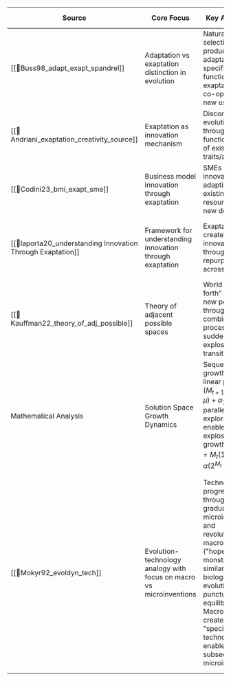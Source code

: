 
| Source                                                      | Core Focus                                                          | Key Argument                                                                                                                                                                                                                                                                         | When to Choose Parallel                                                                                                                                                                                                                                                                                                   | Common Thread                                               |
| ----------------------------------------------------------- | ------------------------------------------------------------------- | ------------------------------------------------------------------------------------------------------------------------------------------------------------------------------------------------------------------------------------------------------------------------------------ | ------------------------------------------------------------------------------------------------------------------------------------------------------------------------------------------------------------------------------------------------------------------------------------------------------------------------- | ----------------------------------------------------------- |
| [[📜Buss98_adapt_exapt_spandrel]]                           | Adaptation vs exaptation distinction in evolution                   | Natural selection produces adaptations for specific functions; exaptations are co-opted for new uses                                                                                                                                                                                 | When features can be repurposed for novel functions beyond original purpose                                                                                                                                                                                                                                               | Function evolution structure                                |
| [[📜Andriani_exaptation_creativity_source]]                 | Exaptation as innovation mechanism                                  | Discontinuous evolution through functional shifts of existing traits/artifacts                                                                                                                                                                                                       | When existing traits can be applied to radically new contexts                                                                                                                                                                                                                                                             | Innovation emergence                                        |
| [[📜Codini23_bmi_exapt_sme]]                                | Business model innovation through exaptation                        | SMEs can innovate by adapting existing resources to new domains                                                                                                                                                                                                                      | When companies need to explore external opportunities with limited resources                                                                                                                                                                                                                                              | Resource repurposing                                        |
| [[📜laporta20_understanding Innovation Through Exaptation]] | Framework for understanding innovation through exaptation           | Exaptation creates innovation through creative repurposing across domains                                                                                                                                                                                                            | When possibility spaces for innovation need to be expanded beyond incremental improvements                                                                                                                                                                                                                                | Innovation methodology                                      |
| [[📜Kauffman22_theory_of_adj_possible]]                     | Theory of adjacent possible spaces                                  | World "bubbles forth" creating new possibilities through combinations; process has sudden explosive transitions                                                                                                                                                                      | When exploring possibility spaces with potential for combinatorial expansion and critical transitions                                                                                                                                                                                                                     | Possibility space evolution                                 |
| Mathematical Analysis                                       | Solution Space Growth Dynamics                                      | Sequential growth follows linear pattern ($M_{t+1} = M_t(1-μ) + α_1M_t$) while parallel exploration enables explosive growth ($M_{t+1} = M_t(1-μ) + α(2^{M_t} - M_t - 1)$)                                                                                                           | When solution space is undefined with potential for combinatorial explosion and unexpected discoveries                                                                                                                                                                                                                    | Growth pattern differentiation                              |
| [[📜Mokyr92_evoldyn_tech]]                                  | Evolution-technology analogy with focus on macro vs microinventions | Technological progress occurs through both gradual microinventions and revolutionary macroinventions ("hopeful monstrosities"), similar to biological evolution's punctuated equilibrium. Macroinventions create new "species" of technology that enable subsequent microinventions. | When environment is receptive to radical innovation and there's potential for breakthrough "species" that can spawn incremental improvements. Choose parallel search when: 1) Technical support system can handle radical changes 2) Innovation isn't location-specific 3) Social/institutional environment is supportive | Evolutionary dynamics of breakthrough vs incremental change |

